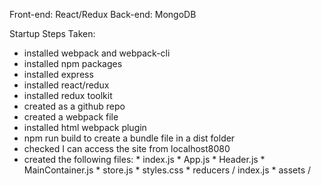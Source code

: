 Front-end: React/Redux 
Back-end: MongoDB

Startup Steps Taken: 
* installed webpack and webpack-cli
* installed npm packages
* installed express
* installed react/redux
* installed redux toolkit
* created as a github repo
* created a webpack file 
* installed html webpack plugin
* npm run build to create a bundle file in a dist folder 
* checked I can access the site from localhost8080
* created the following files: 
      * index.js 
      * App.js
      * Header.js 
      * MainContainer.js
      * store.js
      * styles.css 
      * reducers / index.js
      * assets /
      